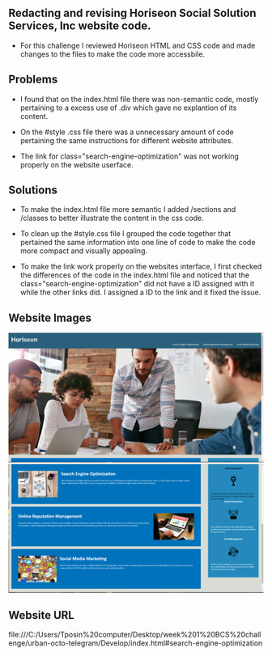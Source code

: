 
   ## Redacting and revising Horiseon Social Solution Services, Inc website code.
* For this challenge I reviewed Horiseon HTML and CSS code and made changes to the files to make the code more accessbile.
## Problems 
* I found that on the index.html file there was non-semantic code, mostly pertaining to a excess use of .div which gave no explantion of its content.

* On the #style .css file there was a unnecessary amount of code  pertaining the same instructions for different website attributes.

* The link for class="search-engine-optimization" was not working properly on the website userface.
## Solutions

* To make the index.html file more semantic I added /sections and /classes to better illustrate the content in the css code.

* To clean up the #style.css file I grouped the code together that pertained the same information into one line of code to make the code more compact and visually appealing.  

* To make the link work properly on the websites interface, I first checked the differences of the code in the index.html file and noticed that the class="search-engine-optimization" did not have a ID assigned with it while the other links did. I assigned a ID to the link and it fixed the issue.

## Website Images
![](2022-10-27-21-22-13.png)
![](2022-10-27-21-22-33.png)

## Website URL
file:///C:/Users/Tposin%20computer/Desktop/week%201%20BCS%20challenge/urban-octo-telegram/Develop/index.html#search-engine-optimization
